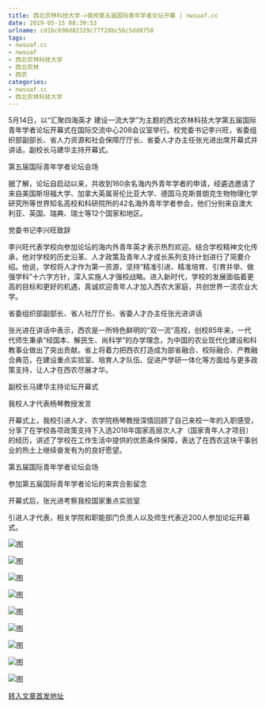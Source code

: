 ```yaml
---
title: 西北农林科技大学->我校第五届国际青年学者论坛开幕 | nwsuaf.cc
date: 2019-05-15 08:39:53
urlname: cd1bc698d82329c77f28bc56c5dd8758
tags: 
- nwsuaf.cc
- nwsuaf
- 西北农林科技大学
- 西北农林
- 西农
categories:
- nwsuaf.cc
- 西北农林科技大学
---
```



5月14日，以“汇聚四海英才 建设一流大学”为主题的西北农林科技大学第五届国际青年学者论坛开幕式在国际交流中心208会议室举行。校党委书记李兴旺，省委组织部副部长、省人力资源和社会保障厅厅长、省委人才办主任张光进出席开幕式并讲话，副校长马建华主持开幕式。

第五届国际青年学者论坛会场

据了解，论坛自启动以来，共收到160余名海内外青年学者的申请，经遴选邀请了来自美国斯坦福大学、加拿大英属哥伦比亚大学、德国马克斯普朗克生物物理化学研究所等世界知名高校和科研院所的42名海外青年学者参会，他们分别来自澳大利亚、英国、瑞典、瑞士等12个国家和地区。

党委书记李兴旺致辞

李兴旺代表学校向参加论坛的海内外青年英才表示热烈欢迎。结合学校精神文化传承，他对学校的历史沿革、人才政策及青年人才成长系列支持计划进行了简要介绍。他说，学校将人才作为第一资源，坚持“精准引进、精准培育、引育并举、做强学科”十六字方针，深入实施人才强校战略。进入新时代，学校的发展面临着更高的目标和更好的机遇，真诚欢迎青年人才加入西农大家庭，共创世界一流农业大学。

省委组织部副部长、省人社厅厅长、省委人才办主任张光进讲话

张光进在讲话中表示，西农是一所特色鲜明的“双一流”高校，创校85年来，一代代师生秉承“经国本、解民生、尚科学”的办学理念，为中国的农业现代化建设和科教事业做出了突出贡献。省上将着力把西农打造成为部省融合、校际融合、产教融合典范，在建设重点实验室、培育人才队伍、促进产学研一体化等方面给与更多政策支持，让人才在西农尽展才华。

副校长马建华主持论坛开幕式

我校人才代表杨琴教授发言

开幕式上，我校引进人才、农学院杨琴教授深情回顾了自己来校一年的入职感受，分享了在学校各项政策支持下入选2018年国家高层次人才（国家青年人才项目）的经历，讲述了学校在工作生活中提供的优质条件保障，表达了在西农这块干事创业的热土上继续奋发有为的良好愿望。

第五届国际青年学者论坛会场

参加第五届国际青年学者论坛的来宾合影留念

开幕式后，张光进考察我校国家重点实验室

引进人才代表，相关学院和职能部门负责人以及师生代表近200人参加论坛开幕式。



![图](https://news.nwsuaf.edu.cn/images/content/2019-05/20190514174144295023.JPG)

![图](https://news.nwsuaf.edu.cn/images/content/2019-05/20190514174100901988.JPG)

![图](https://news.nwsuaf.edu.cn/images/content/2019-05/20190514174044994840.JPG)

![图](https://news.nwsuaf.edu.cn/images/content/2019-05/20190514174015381704.JPG)

![图](https://news.nwsuaf.edu.cn/images/content/2019-05/20190514174000092608.JPG)

![图](https://news.nwsuaf.edu.cn/images/content/2019-05/20190514173932014586.JPG)

![图](https://news.nwsuaf.edu.cn/images/content/2019-05/20190514173908662449.JPG)

![图](https://news.nwsuaf.edu.cn/images/content/2019-05/20190514173826089311.JPG)

![图](https://news.nwsuaf.edu.cn/images/content/2019-05/20190514173800831215.JPG)

[转入文章首发地址](https://news.nwsuaf.edu.cn/xnxw/89550.htm)